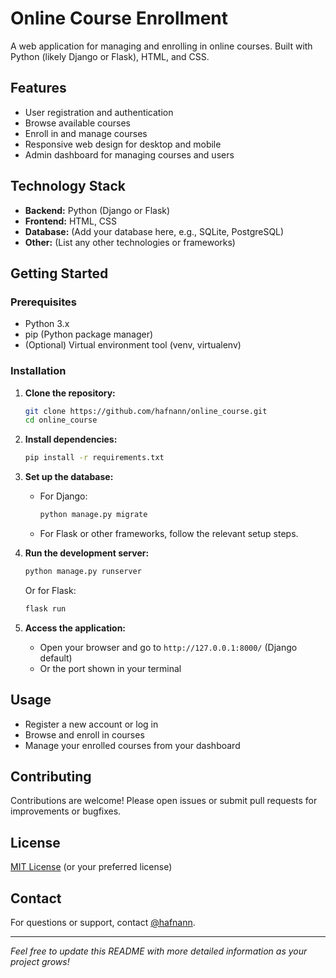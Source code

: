 # Online Course Enrollment

A web application for managing and enrolling in online courses. Built with Python (likely Django or Flask), HTML, and CSS.

## Features

- User registration and authentication
- Browse available courses
- Enroll in and manage courses
- Responsive web design for desktop and mobile
- Admin dashboard for managing courses and users

## Technology Stack

- **Backend:** Python (Django or Flask)
- **Frontend:** HTML, CSS
- **Database:** (Add your database here, e.g., SQLite, PostgreSQL)
- **Other:** (List any other technologies or frameworks)

## Getting Started

### Prerequisites

- Python 3.x
- pip (Python package manager)
- (Optional) Virtual environment tool (venv, virtualenv)

### Installation

1. **Clone the repository:**
    ```bash
    git clone https://github.com/hafnann/online_course.git
    cd online_course
    ```

2. **Install dependencies:**
    ```bash
    pip install -r requirements.txt
    ```

3. **Set up the database:**
    - For Django:
      ```bash
      python manage.py migrate
      ```
    - For Flask or other frameworks, follow the relevant setup steps.

4. **Run the development server:**
    ```bash
    python manage.py runserver
    ```
    Or for Flask:
    ```bash
    flask run
    ```

5. **Access the application:**
    - Open your browser and go to `http://127.0.0.1:8000/` (Django default)
    - Or the port shown in your terminal

## Usage

- Register a new account or log in
- Browse and enroll in courses
- Manage your enrolled courses from your dashboard

## Contributing

Contributions are welcome! Please open issues or submit pull requests for improvements or bugfixes.

## License

[MIT License](LICENSE) (or your preferred license)

## Contact

For questions or support, contact [@hafnann](https://github.com/hafnann).

---

*Feel free to update this README with more detailed information as your project grows!*
